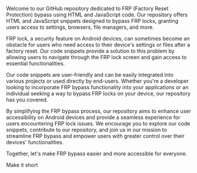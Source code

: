 Welcome to our GitHub repository dedicated to FRP (Factory Reset Protection) bypass using HTML and JavaScript code. Our repository offers HTML and JavaScript snippets designed to bypass FRP locks, granting users access to settings, browsers, file managers, and more.

FRP lock, a security feature on Android devices, can sometimes become an obstacle for users who need access to their device's settings or files after a factory reset. Our code snippets provide a solution to this problem by allowing users to navigate through the FRP lock screen and gain access to essential functionalities.

Our code snippets are user-friendly and can be easily integrated into various projects or used directly by end-users. Whether you're a developer looking to incorporate FRP bypass functionality into your applications or an individual seeking a way to bypass FRP locks on your device, our repository has you covered.

By simplifying the FRP bypass process, our repository aims to enhance user accessibility on Android devices and provide a seamless experience for users encountering FRP lock issues. We encourage you to explore our code snippets, contribute to our repository, and join us in our mission to streamline FRP bypass and empower users with greater control over their devices' functionalities.

Together, let's make FRP bypass easier and more accessible for everyone.

Make it short
